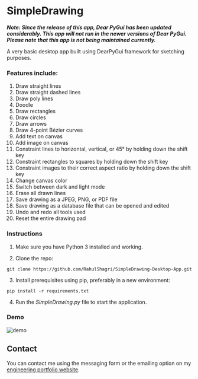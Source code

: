 # SimpleDrawing

__*Note: Since the release of this app, Dear PyGui has been updated considerably. This app will not run in the newer versions of Dear PyGui. Please note that this app is not being maintained currently.*__

A very basic desktop app built using DearPyGui framework for sketching purposes.

<h3>Features include:</h3>

1. Draw straight lines
2. Draw straight dashed lines
3. Draw poly lines
4. Doodle
5. Draw rectangles
6. Draw circles
7. Draw arrows
8. Draw 4-point Bézier curves
9. Add text on canvas
10. Add image on canvas
11. Constraint lines to horizontal, vertical, or 45&deg; by holding down the shift key
12. Constraint rectangles to squares by holding down the shift key
13. Constraint images to their correct aspect ratio by holding down the shift key
14. Change canvas color
15. Switch between dark and light mode
16. Erase all drawn lines
17. Save drawing as a JPEG, PNG, or PDF file
18. Save drawing as a database file that can be opened and edited
19. Undo and redo all tools used
20. Reset the entire drawing pad

<H3>Instructions</H3>

1. Make sure you have Python 3 installed and working. 
   
2. Clone the repo:

```git clone https://github.com/RahulShagri/SimpleDrawing-Desktop-App.git```

3. Install prerequisites using pip, preferably in a new environment:

```pip install -r requirements.txt``` 

4. Run the <i>SimpleDrawing.py</i> file to start the application.

<h3>Demo</h3>

![demo](readme_demo/demo_gif.gif)

<H2>Contact</H2>

You can contact me using the messaging form or the emailing option on my [engineering portfolio website](https://rahulshagri.github.io/).
